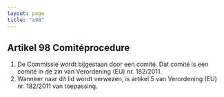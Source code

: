 ```yaml
---
layout: page
title: "a98"
---
```


## Artikel 98 Comitéprocedure

1. De Commissie wordt bijgestaan door een comité. Dat comité is een comité in de zin van Verordening (EU) nr. 182/2011.
2. Wanneer naar dit lid wordt verwezen, is artikel 5 van Verordening (EU) nr. 182/2011 van toepassing.